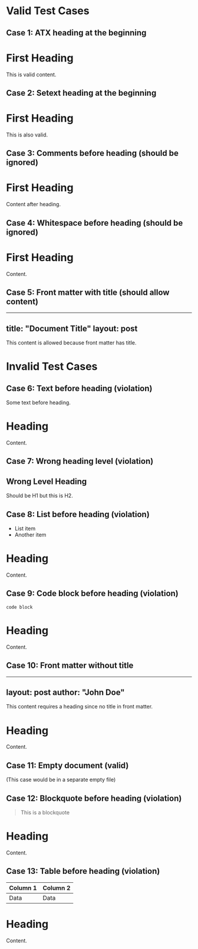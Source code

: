 # Valid Test Cases

## Case 1: ATX heading at the beginning
# First Heading

This is valid content.

## Case 2: Setext heading at the beginning
First Heading
=============

This is also valid.

## Case 3: Comments before heading (should be ignored)
<!-- This is a comment -->

# First Heading

Content after heading.

## Case 4: Whitespace before heading (should be ignored)


# First Heading

Content.

## Case 5: Front matter with title (should allow content)
---
title: "Document Title"
layout: post
---

This content is allowed because front matter has title.

# Invalid Test Cases

## Case 6: Text before heading (violation)
Some text before heading.

# Heading

Content.

## Case 7: Wrong heading level (violation)
## Wrong Level Heading

Should be H1 but this is H2.

## Case 8: List before heading (violation)
- List item
- Another item

# Heading

Content.

## Case 9: Code block before heading (violation)
```
code block
```

# Heading

Content.

## Case 10: Front matter without title
---
layout: post
author: "John Doe"
---

This content requires a heading since no title in front matter.

# Heading

Content.

## Case 11: Empty document (valid)
(This case would be in a separate empty file)

## Case 12: Blockquote before heading (violation)
> This is a blockquote

# Heading

Content.

## Case 13: Table before heading (violation)
| Column 1 | Column 2 |
|----------|----------|
| Data     | Data     |

# Heading

Content.